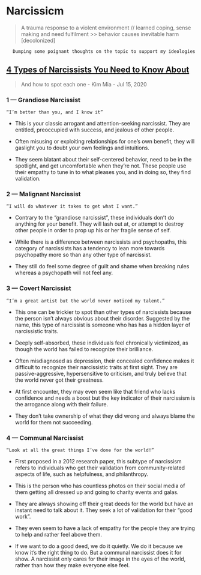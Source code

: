 # Narcissicm 
> A trauma response to a violent environment // learned coping, sense making and need fulfilment >> behavior causes inevitable harm [decolonized]

<div align="right"> 
  
  `Dumping some poignant thoughts on the topic to support my ideologies` 

</div>

## [4 Types of Narcissists You Need to Know About](https://medium.com/invisible-illness/4-types-of-narcissists-you-need-to-know-about-ae5ec5fad45e) 
> And how to spot each one - Kim Mia - Jul 15, 2020

### 1 — Grandiose Narcissist
`“I’m better than you, and I know it”`
- This is your classic arrogant and attention-seeking narcissist. They are entitled, preoccupied with success, and jealous of other people.

- Often misusing or exploiting relationships for one’s own benefit, they will gaslight you to doubt your own feelings and intuitions.

- They seem blatant about their self-centered behavior, need to be in the spotlight, and get uncomfortable when they’re not.
These people use their empathy to tune in to what pleases you, and in doing so, they find validation.

### 2 — Malignant Narcissist
`“I will do whatever it takes to get what I want.”`
- Contrary to the “grandiose narcissist”, these individuals don’t do anything for your benefit. They will lash out at, or attempt to destroy other people in order to prop up his or her fragile sense of self.

- While there is a difference between narcissists and psychopaths, this category of narcissists has a tendency to lean more towards psychopathy more so than any other type of narcissist.

- They still do feel some degree of guilt and shame when breaking rules whereas a psychopath will not feel any.

### 3 — Covert Narcissist
`“I’m a great artist but the world never noticed my talent.”`
- This one can be trickier to spot than other types of narcissists because the person isn’t always obvious about their disorder. Suggested by the name, this type of narcissist is someone who has has a hidden layer of narcissistic traits.

- Deeply self-absorbed, these individuals feel chronically victimized, as though the world has failed to recognize their brilliance.

- Often misdiagnosed as depression, their concealed confidence makes it difficult to recognize their narcissistic traits at first sight. They are passive-aggressive, hypersensitive to criticism, and truly believe that the world never got their greatness.

- At first encounter, they may even seem like that friend who lacks confidence and needs a boost but the key indicator of their narcissism is the arrogance along with their failure. 

- They don’t take ownership of what they did wrong and always blame the world for them not succeeding.

### 4 — Communal Narcissist
`“Look at all the great things I’ve done for the world!”`
- First proposed in a 2012 research paper, this subtype of narcissism refers to individuals who get their validation from community-related aspects of life, such as helpfulness, and philanthropy.

- This is the person who has countless photos on their social media of them getting all dressed up and going to charity events and galas.

- They are always showing off their great deeds for the world but have an instant need to talk about it. They seek a lot of validation for their “good work”.

- They even seem to have a lack of empathy for the people they are trying to help and rather feel above them.

- If we want to do a good deed, we do it quietly. We do it because we know it’s the right thing to do. But a communal narcissist does it for show. A narcissist only cares for their image in the eyes of the world, rather than how they make everyone else feel.
